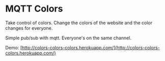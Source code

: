 # MQTT Colors

Take control of colors. Change the colors of the website and the color changes for everyone.

Simple pub/sub with mqtt. Everyone's on the same channel.

Demo: [http://colors-colors-colors.herokuapp.com/](http://colors-colors-colors.herokuapp.com/)